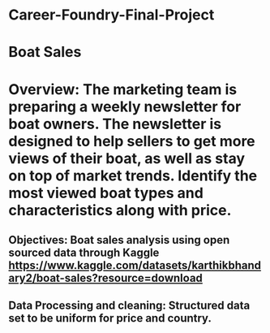 # Career-Foundry-Final-Project
# Boat Sales
# Overview:  The marketing team is preparing a weekly newsletter for boat owners. The newsletter is designed to help sellers to get more views of their boat, as well as stay on top of market trends.  Identify the most viewed boat types and characteristics along with price.
## Objectives:  Boat sales analysis using open sourced data through Kaggle https://www.kaggle.com/datasets/karthikbhandary2/boat-sales?resource=download
## Data Processing and cleaning: Structured data set to be uniform for price and country. 


